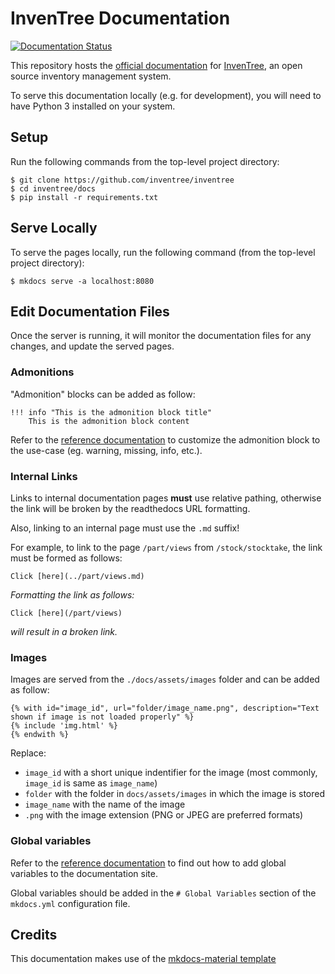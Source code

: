 # InvenTree Documentation

[![Documentation Status](https://readthedocs.org/projects/inventree/badge/?version=latest)](https://inventree.readthedocs.io/en/latest/?badge=latest)

This repository hosts the [official documentation](https://inventree.readthedocs.io/) for [InvenTree](https://github.com/inventree/inventree), an open source inventory management system.

To serve this documentation locally (e.g. for development), you will need to have Python 3 installed on your system.

## Setup

Run the following commands from the top-level project directory:

```
$ git clone https://github.com/inventree/inventree
$ cd inventree/docs
$ pip install -r requirements.txt
```

## Serve Locally

To serve the pages locally, run the following command (from the top-level project directory):

```
$ mkdocs serve -a localhost:8080
```

## Edit Documentation Files

Once the server is running, it will monitor the documentation files for any changes, and update the served pages.

### Admonitions

"Admonition" blocks can be added as follow:
```
!!! info "This is the admonition block title"
    This is the admonition block content
```

Refer to the [reference documentation](https://squidfunk.github.io/mkdocs-material/reference/admonitions/) to customize the admonition block to the use-case (eg. warning, missing, info, etc.).

### Internal Links

Links to internal documentation pages **must** use relative pathing, otherwise the link will be broken by the readthedocs URL formatting.

Also, linking to an internal page must use the `.md` suffix!

For example, to link to the page `/part/views` from `/stock/stocktake`, the link must be formed as follows:

```
Click [here](../part/views.md)
```

*Formatting the link as follows:*

```
Click [here](/part/views)
```

*will result in a broken link.*

### Images

Images are served from the `./docs/assets/images` folder and can be added as follow:
```
{% with id="image_id", url="folder/image_name.png", description="Text shown if image is not loaded properly" %}
{% include 'img.html' %}
{% endwith %}
```

Replace:
* `image_id` with a short unique indentifier for the image (most commonly, `image_id` is same as `image_name`)
* `folder` with the folder in `docs/assets/images` in which the image is stored
* `image_name` with the name of the image
* `.png` with the image extension (PNG or JPEG are preferred formats)

### Global variables

Refer to the [reference documentation](https://squidfunk.github.io/mkdocs-material/reference/variables/#using-custom-variables) to find out how to add global variables to the documentation site.

Global variables should be added in the `# Global Variables` section of the `mkdocs.yml` configuration file.

## Credits

This documentation makes use of the [mkdocs-material template](https://github.com/squidfunk/mkdocs-material)
